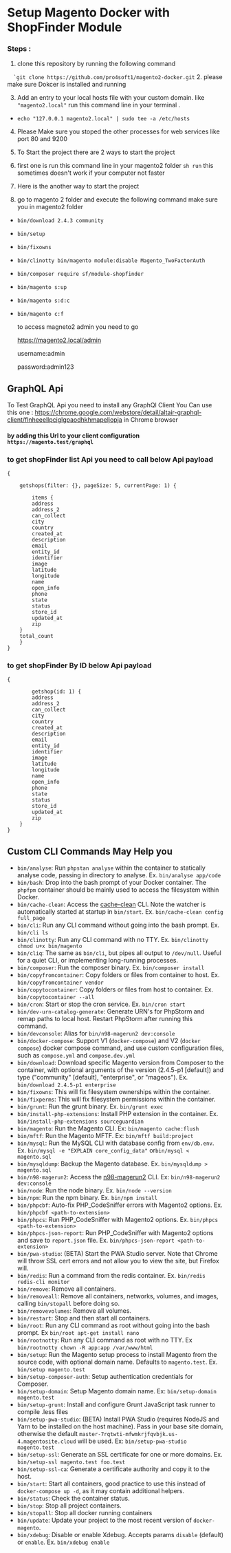 # Setup  Magento Docker with ShopFinder Module

### Steps :



1. clone this repository by running the following command

``   `git clone https://github.com/pro4soft1/magento2-docker.git
``
2. please make sure Dokcer is installed and running

3. Add an entry to your local hosts file with your custom domain. like `"magento2.local"` run this command line in your terminal .
  - `echo "127.0.0.1 magento2.local" | sudo tee -a /etc/hosts`

4. Please Make sure you stoped the other processes for web services like port 80 and 9200

5. To Start the project there are 2 ways to start the project
6. first one is run this command line in your magento2 folder `sh run` this sometimes  doesn't work if your computer not faster
7. Here is the another way to start the project
7. go to magento 2 folder and execute the following command make sure you in magento2 folder
  - `bin/download 2.4.3 community`
  - `bin/setup`
  - `bin/fixowns`
  - `bin/clinotty bin/magento module:disable Magento_TwoFactorAuth`
  - `bin/composer require sf/module-shopfinder`
  - `bin/magento s:up`
  - `bin/magento s:d:c`
  - `bin/magento c:f`


    to access magneto2 admin you need to go 
    
    https://magento2.local/admin

    username:admin

    password:admin123



## GraphQL Api  


To Test GraphQL Api  you need to install any GraphQl Client You Can use this one : https://chrome.google.com/webstore/detail/altair-graphql-client/flnheeellpciglgpaodhkhmapeljopja 
in Chrome browser 


#### by adding this Url to your client configuration `https://magento.test/graphql`

### to get shopFinder list Api you need to call below Api payload
    {

        getshops(filter: {}, pageSize: 5, currentPage: 1) {

            items {
            address
            address_2
            can_collect
            city
            country
            created_at
            description
            email
            entity_id
            identifier
            image
            latitude
            longitude
            name
            open_info
            phone
            state
            status
            store_id
            updated_at
            zip
        }
        total_count
        }
    }


### to get shopFinder By ID below Api payload
    {
        
            getshop(id: 1) {
            address
            address_2
            can_collect
            city
            country
            created_at
            description
            email
            entity_id
            identifier
            image
            latitude
            longitude
            name
            open_info
            phone
            state
            status
            store_id
            updated_at
            zip
        }   
    }
## Custom CLI Commands May Help you

- `bin/analyse`: Run `phpstan analyse` within the container to statically analyse code, passing in directory to analyse. Ex. `bin/analyse app/code`
- `bin/bash`: Drop into the bash prompt of your Docker container. The `phpfpm` container should be mainly used to access the filesystem within Docker.
- `bin/cache-clean`: Access the [cache-clean](https://github.com/mage2tv/magento-cache-clean) CLI. Note the watcher is automatically started at startup in `bin/start`. Ex. `bin/cache-clean config full_page`
- `bin/cli`: Run any CLI command without going into the bash prompt. Ex. `bin/cli ls`
- `bin/clinotty`: Run any CLI command with no TTY. Ex. `bin/clinotty chmod u+x bin/magento`
- `bin/cliq`: The same as `bin/cli`, but pipes all output to `/dev/null`. Useful for a quiet CLI, or implementing long-running processes.
- `bin/composer`: Run the composer binary. Ex. `bin/composer install`
- `bin/copyfromcontainer`: Copy folders or files from container to host. Ex. `bin/copyfromcontainer vendor`
- `bin/copytocontainer`: Copy folders or files from host to container. Ex. `bin/copytocontainer --all`
- `bin/cron`: Start or stop the cron service. Ex. `bin/cron start`
- `bin/dev-urn-catalog-generate`: Generate URN's for PhpStorm and remap paths to local host. Restart PhpStorm after running this command.
- `bin/devconsole`: Alias for `bin/n98-magerun2 dev:console`
- `bin/docker-compose`: Support V1 (`docker-compose`) and V2 (`docker compose`) docker compose command, and use custom configuration files, such as `compose.yml` and `compose.dev.yml`
- `bin/download`: Download specific Magento version from Composer to the container, with optional arguments of the version (2.4.5-p1 [default]) and type ("community" [default], "enterprise", or "mageos"). Ex. `bin/download 2.4.5-p1 enterprise`
- `bin/fixowns`: This will fix filesystem ownerships within the container.
- `bin/fixperms`: This will fix filesystem permissions within the container.
- `bin/grunt`: Run the grunt binary. Ex. `bin/grunt exec`
- `bin/install-php-extensions`: Install PHP extension in the container. Ex. `bin/install-php-extensions sourceguardian`
- `bin/magento`: Run the Magento CLI. Ex: `bin/magento cache:flush`
- `bin/mftf`: Run the Magento MFTF. Ex: `bin/mftf build:project`
- `bin/mysql`: Run the MySQL CLI with database config from `env/db.env`. Ex. `bin/mysql -e "EXPLAIN core_config_data"` or`bin/mysql < magento.sql`
- `bin/mysqldump`: Backup the Magento database. Ex. `bin/mysqldump > magento.sql`
- `bin/n98-magerun2`: Access the [n98-magerun2](https://github.com/netz98/n98-magerun2) CLI. Ex: `bin/n98-magerun2 dev:console`
- `bin/node`: Run the node binary. Ex. `bin/node --version`
- `bin/npm`: Run the npm binary. Ex. `bin/npm install`
- `bin/phpcbf`: Auto-fix PHP_CodeSniffer errors with Magento2 options. Ex. `bin/phpcbf <path-to-extension>`
- `bin/phpcs`: Run PHP_CodeSniffer with Magento2 options. Ex. `bin/phpcs <path-to-extension>`
- `bin/phpcs-json-report`: Run PHP_CodeSniffer with Magento2 options and save to `report.json` file. Ex. `bin/phpcs-json-report <path-to-extension>`
- `bin/pwa-studio`: (BETA) Start the PWA Studio server. Note that Chrome will throw SSL cert errors and not allow you to view the site, but Firefox will.
- `bin/redis`: Run a command from the redis container. Ex. `bin/redis redis-cli monitor`
- `bin/remove`: Remove all containers.
- `bin/removeall`: Remove all containers, networks, volumes, and images, calling `bin/stopall` before doing so.
- `bin/removevolumes`: Remove all volumes.
- `bin/restart`: Stop and then start all containers.
- `bin/root`: Run any CLI command as root without going into the bash prompt. Ex `bin/root apt-get install nano`
- `bin/rootnotty`: Run any CLI command as root with no TTY. Ex `bin/rootnotty chown -R app:app /var/www/html`
- `bin/setup`: Run the Magento setup process to install Magento from the source code, with optional domain name. Defaults to `magento.test`. Ex. `bin/setup magento.test`
- `bin/setup-composer-auth`: Setup authentication credentials for Composer.
- `bin/setup-domain`: Setup Magento domain name. Ex: `bin/setup-domain magento.test`
- `bin/setup-grunt`: Install and configure Grunt JavaScript task runner to compile .less files
- `bin/setup-pwa-studio`: (BETA) Install PWA Studio (requires NodeJS and Yarn to be installed on the host machine). Pass in your base site domain, otherwise the default `master-7rqtwti-mfwmkrjfqvbjk.us-4.magentosite.cloud` will be used. Ex: `bin/setup-pwa-studio magento.test`
- `bin/setup-ssl`: Generate an SSL certificate for one or more domains. Ex. `bin/setup-ssl magento.test foo.test`
- `bin/setup-ssl-ca`: Generate a certificate authority and copy it to the host.
- `bin/start`: Start all containers, good practice to use this instead of `docker-compose up -d`, as it may contain additional helpers.
- `bin/status`: Check the container status.
- `bin/stop`: Stop all project containers.
- `bin/stopall`: Stop all docker running containers
- `bin/update`: Update your project to the most recent version of `docker-magento`.
- `bin/xdebug`: Disable or enable Xdebug. Accepts params `disable` (default) or `enable`. Ex. `bin/xdebug enable`

